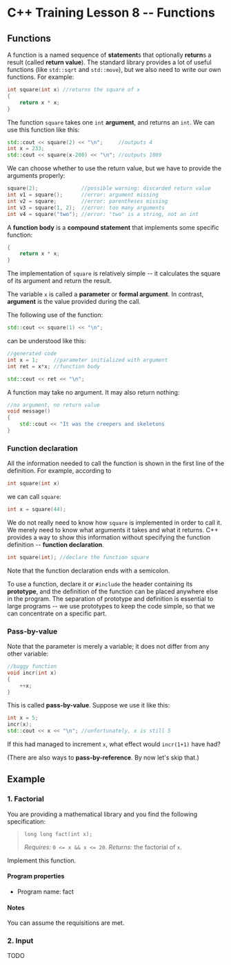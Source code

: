 # C++ Training Lesson 8 -- Functions

## Functions

A function is a named sequence of **statement**s that optionally **return**s a result (called **return value**). The standard library provides a lot of useful functions (like `std::sqrt` and `std::move`), but we also need to write our own functions. For example:

```C++
int square(int x) //returns the square of x
{
    return x * x;
}
```

The function `square` takes one `int` **argument**, and returns an `int`. We can use this function like this:

```C++
std::cout << square(2) << "\n";     //outputs 4
int x = 233;
std::cout << square(x-200) << "\n"; //outputs 1089
```

We can choose whether to use the return value, but we have to provide the arguments properly:

```C++
square(2);              //possible warning: discarded return value
int v1 = square();      //error: argument missing
int v2 = square;        //error: parentheses missing
int v3 = square(1, 2);  //error: too many arguments
int v4 = square("two"); //error: "two" is a string, not an int
```

A **function body** is a **compound statement** that implements some specific function:

```C++
{
    return x * x;
}
```

The implementation of `square` is relatively simple -- it calculates the square of its argument and return the result.

The variable `x` is called a **parameter** or **formal argument**. In contrast, **argument** is the value provided during the call.

The following use of the function:

```C++
std::cout << square(1) << "\n";
```

can be understood like this:

```C++
//generated code
int x = 1;     //parameter initialized with argument
int ret = x*x; //function body

std::cout << ret << "\n";
```

A function may take no argument. It may also return nothing:

```C++
//no argument, no return value
void message()
{
    std::cout << "It was the creepers and skeletons
}
```

### Function declaration

All the information needed to call the function is shown in the first line of the definition. For example, according to

```C++
int square(int x)
```

we can call `square`:

```C++
int x = square(44);
```

We do not really need to know how `square` is implemented in order to call it. We merely need to know what arguments it takes and what it returns. C++ provides a way to show this information without specifying the function definition -- **function declaration**.

```C++
int square(int); //declare the function square
```

Note that the function declaration ends with a semicolon.

To use a function, declare it or `#include` the header containing its **prototype**, and the definition of the function can be placed anywhere else in the program. The separation of prototype and definition is essential to large programs -- we use prototypes to keep the code simple, so that we can concentrate on a specific part.

### Pass-by-value

Note that the parameter is merely a variable; it does not differ from any other variable:

```C++
//buggy function
void incr(int x)
{
    ++x;
}
```

This is called **pass-by-value**. Suppose we use it like this:

```C++
int x = 5;
incr(x);
std::cout << x << "\n"; //unfortunately, x is still 5
```

If this had managed to increment `x`, what effect would `incr(1+1)` have had?

(There are also ways to **pass-by-reference**. By now let's skip that.)

## Example

### 1. Factorial

You are providing a mathematical library and you find the following specification:

> ```
> long long fact(int x);
> ```
> *Requires:* `0 <= x && x <= 20`.
> *Returns:* the factorial of `x`.

Implement this function.

#### Program properties

- Program name: fact

#### Notes

You can assume the requisitions are met.

### 2. Input

TODO
